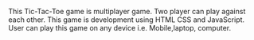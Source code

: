 This Tic-Tac-Toe game is multiplayer game.
Two player can play against each other.
This game is development using HTML CSS and JavaScript.
User can play this game on any device i.e. Mobile,laptop, computer.
